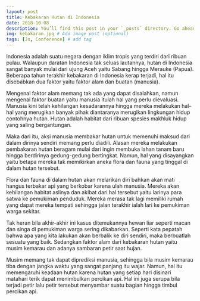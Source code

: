 ```yaml
---
layout: post
title: Kebakaran Hutan di Indonesia
date: 2018-10-08
description: You’ll find this post in your `_posts` directory. Go ahead and edit it and re-build the site to see your changes. # Add post description (optional)
img: kebakaran.jpg # Add image post (optional)
tags: [Js, Conference] # add tag
---
```


Indonesia adalah suatu negara dengan iklim tropis yang terdiri dari ribuan pulau. Walaupun daratan Indonesia tak seluas lautannya, hutan di Indonesia sangat banyak mulai dari ujung Aceh yaitu Sabang hingga Merauke (Papua). Beberapa tahun terakhir kebakaran di Indonesia kerap terjadi, hal itu disebabkan dua faktor yaitu faktor alam dan buatan (manusia).

Mengenai faktor alam memang tak ada yang dapat disalahkan, namun mengenai faktor buatan yaitu manusia itulah hal yang perlu dievaluasi. Manusia kini telah kehilangan kesadarannya hingga mereka melakukan hal-hal yang merugikan banyak pihak diantaranya merugikan lingkungan hidup contohnya hutan. Hutan adalah habitat dari ribuan spesies makhluk hidup yang saling bergantungan.

Maka dari itu, aksi manusia membakar hutan untuk memenuhi maksud dari dalam dirinya sendiri memang perlu diadili. Alasan mereka melakukan pembakaran hutan beragam mulai dari ingin membuka lahan tanam baru hingga berdirinya gedung-gedung bertingkat. Namun, hal yang disayangkan yaitu betapa mereka tak memikirkan aneka flora dan fauna yang tinggal di dalam hutan tersebut.

Flora dan fauna di dalam hutan akan melarikan diri bahkan akan mati hangus terbakar api yang berkobar karena ulah manusia. Mereka akan kehilangan habitat aslinya dan akibat dari hal tersebut yaitu larinya para satwa ke pemukiman penduduk. Mereka merasa tak lagi memiliki rumah yang dapat mereka tempati sehingga jalan terakhir ialah lari ke pemukiman warga sekitar.

Tak heran bila akhir-akhir ini kasus ditemukannya hewan liar seperti macan dan singa di pemukiman warga sering dikabarkan. Seperti kata pepatah bahwa apa yang kita lakukan akan berbalik ke diri sendiri, maka berbuatlah sesuatu yang baik. Sedangkan faktor alam dari kebakaran hutan yaitu musim kemarau dan adanya sambaran petir saat hujan.

Musim memang tak dapat diprediksi manusia, sehingga bila musim kemarau tiba dengan jangka waktu yang sangat panjang itu wajar. Namun, hal itu memengaruhi keadaan hutan karena hutan yang setiap hari disinari matahari terik dapat menimbulkan percikan api. Hal ini juga serupa bila terjadi petir lalu petir tersebut menyambar suatu bagian hingga timbul percikan api.